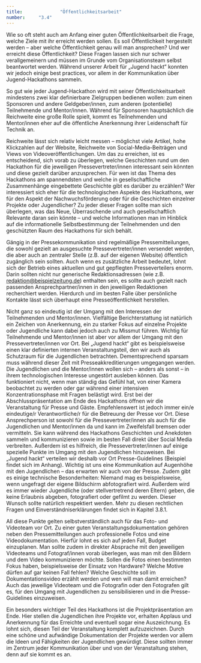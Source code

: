 ```yaml
---
title: 				"Öffentlichkeitsarbeit"
number: 	"3.4"
---
```


Wie so oft steht auch am Anfang einer guten Öffentlichkeitsarbeit die Frage, welche Ziele mit ihr erreicht werden sollen. Es soll Öffentlichkeit hergestellt werden – aber welche Öffentlichkeit genau will man ansprechen? Und wer erreicht diese Öffentlichkeit? Diese Fragen lassen sich nur schwer verallgemeinern und müssen im Grunde vom Organisationsteam selbst beantwortet werden. Während unserer Arbeit für „Jugend hackt“ konnten wir jedoch einige best practices, vor allem in der Kommunikation über Jugend-Hackathons sammeln. 

So gut wie jeder Jugend-Hackathon wird mit seiner Öffentlichkeitsarbeit mindestens zwei klar definierbare Zielgruppen bedienen wollen: zum einen Sponsoren und andere Geldgeber/innen, zum anderen (potentielle) Teilnehmende und Mentor/innen. Während für Sponsoren hauptsächlich die Reichweite eine große Rolle spielt, kommt es Teilnehmenden und Mentor/innen eher auf die öffentliche Anerkennung ihrer Leidenschaft für Technik an. 

Reichweite lässt sich relativ leicht messen – möglichst viele Artikel, hohe Klickzahlen auf der Website, Reichweite von Social-Media-Beiträgen und Views von Videoveröffentlichungen. Um das zu erreichen, ist es entscheidend, sich vorab zu überlegen, welche Geschichten rund um den Hackathon für die jeweiligen Pressevertreter/innen interessant sein könnten   und diese gezielt darüber anzusprechen. Für wen ist das Thema des Hackathons am spannendsten und welche in gesellschaftliche Zusammenhänge eingebettete Geschichte gibt es darüber zu erzählen? Wer interessiert sich eher für die technologischen Aspekte des Hackathons, wer für den Aspekt der Nachwuchsförderung oder für die Geschichten einzelner Projekte oder Jugendlicher? Zu jeder dieser Fragen sollte man sich überlegen, was das Neue, Überraschende und auch gesellschaftlich Relevante daran sein könnte – und welche Informationen man im Hinblick auf die informationelle Selbstbestimmung der Teilnehmenden und den geschützten Raum des Hackathons für sich behält. 

Gängig in der Pressekommunikation sind regelmäßige Pressemitteilungen, die sowohl gezielt an ausgesuchte Pressevertreter/innen versendet werden, die aber auch an zentraler Stelle (z.B. auf der eigenen Website) öffentlich zugänglich sein sollten. Auch wenn es zusätzliche Arbeit bedeutet, lohnt sich der Betrieb eines aktuellen und gut gepflegten Presseverteilers enorm. Darin sollten nicht nur generische Redaktionsadressen (wie z.B. redaktion@beispielzeitung.de) enthalten sein, es sollte auch gezielt nach passenden Ansprechpartner/innen in den jeweiligen Redaktionen recherchiert werden. Hierdurch und im besten Falle über persönliche Kontakte lässt sich überhaupt eine Presseöffentlichkeit herstellen.

Nicht ganz so eindeutig ist der Umgang mit den Interessen der Teilnehmenden und Mentor/innen. Vielfältige Berichterstattung ist natürlich ein Zeichen von Anerkennung, ein zu starker Fokus auf einzelne Projekte oder Jugendliche kann dabei jedoch auch zu Missmut führen. Wichtig für Teilnehmende und Mentor/innen ist aber vor allem der Umgang mit den Pressevertreter/innen vor Ort. Bei „Jugend hackt“ gibt es beispielsweise einen klar definierten internen Veranstaltungsteil, den wir auch als Schutzraum für die Jugendlichen betrachten. Dementsprechend sparsam muss während dieser Zeit mit Presseakkreditierungen umgegangen werden. Die Jugendlichen und die Mentor/innen wollen sich – anders als sonst – in ihrem technologischen Interesse ungestört ausleben können. Das funktioniert nicht, wenn man ständig das Gefühl hat, von einer Kamera beobachtet zu werden oder gar während einer intensiven Konzentrationsphase mit Fragen belästigt wird. Erst bei der Abschlusspräsentation am Ende des Hackathons öffnen wir die Veranstaltung für Presse und Gäste. Empfehlenswert ist jedoch immer ein/e eindeutige/r Verantwortliche/r für die Betreuung der Presse vor Ort. Diese Ansprechperson ist sowohl für die Pressevertreter/innen als auch für die Jugendlichen und Mentor/innen da und kann im Zweifelsfall bremsen oder vermitteln. Sie kann während des Hackathons Geschichten und Anekdoten sammeln und kommunizieren sowie im besten Fall direkt über Social Media verbreiten. Außerdem ist es hilfreich, die Pressevertreter/innen auf einige spezielle Punkte im Umgang mit den Jugendlichen hinzuweisen. Bei „Jugend hackt“ verteilen wir deshalb vor Ort Presse-Guidelines (Beispiel findet sich im Anhang). Wichtig ist uns eine Kommunikation auf Augenhöhe mit den Jugendlichen – das erwarten wir auch von der Presse. Zudem gibt es einige technische Besonderheiten: Niemand mag es beispielsweise, wenn ungefragt der eigene Bildschirm abfotografiert wird. Außerdem wird es immer wieder Jugendliche (oder stellvertretrend deren Eltern) geben, die keine Erlaubnis abgeben, fotografiert oder gefilmt zu werden. Dieser Wunsch sollte natürlich respektiert werden. Mehr zu diesen rechtlichen Fragen und Einverständniserklärungen findet sich in Kapitel 3.8.1.

All diese Punkte gelten selbstverständlich auch für das Foto- und Videoteam vor Ort. Zu einer guten Veranstaltungsdokumentation gehören neben den Pressemitteilungen auch professionelle Fotos und eine Videodokumentation. Hierfür lohnt es sich auf jeden Fall, Budget einzuplanen. Man sollte zudem in direkter Absprache mit den jeweiligen Videoteams und Fotograf/innen vorab überlegen, was man mit den Bildern und dem Video kommunizieren möchte. Sollen die Fotos einen bestimmten Fokus haben, beispielsweise der Einsatz von Hardware? Welche Motive dürfen auf gar keinen Fall fehlen? Welche Geschichte soll im Dokumentationsvideo erzählt werden und wen will man damit erreichen? Auch das jeweilige Videoteam und die Fotografin oder den Fotografen gilt es, für den Umgang mit Jugendlichen zu sensibilisieren und in die Presse-Guidelines einzuweisen. 

Ein besonders wichtiger Teil des Hackathons ist die Projektpräsentation am Ende. Hier stellen die Jugendlichen ihre Projekte vor, erhalten Applaus und Anerkennung für das Erreichte und eventuell sogar eine Auszeichnung. Es lohnt sich, diesen Teil der Veranstaltung komplett aufzuzeichnen. Durch eine schöne und aufwändige Dokumentation der Projekte werden vor allem die Ideen und Fähigkeiten der Jugendlichen gewürdigt. Diese sollten immer im Zentrum jeder Kommunikation über und von der Veranstaltung stehen, denn auf sie kommt es an.